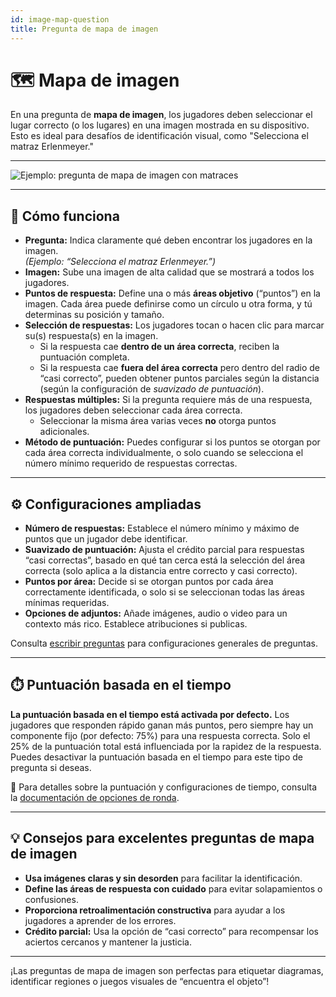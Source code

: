 ```yaml
---
id: image-map-question
title: Pregunta de mapa de imagen
---
```


# 🗺️ Mapa de imagen

En una pregunta de **mapa de imagen**, los jugadores deben seleccionar el lugar correcto (o los lugares) en una imagen mostrada en su dispositivo. Esto es ideal para desafíos de identificación visual, como "Selecciona el matraz Erlenmeyer."

---

![Ejemplo: pregunta de mapa de imagen con matraces](/images/question-modes/image-map/image-map-example.png)

---

## 📝 Cómo funciona

- **Pregunta:** Indica claramente qué deben encontrar los jugadores en la imagen.\
  _(Ejemplo: “Selecciona el matraz Erlenmeyer.”)_
- **Imagen:** Sube una imagen de alta calidad que se mostrará a todos los jugadores.
- **Puntos de respuesta:** Define una o más **áreas objetivo** (“puntos”) en la imagen. Cada área puede definirse como un círculo u otra forma, y tú determinas su posición y tamaño.
- **Selección de respuestas:** Los jugadores tocan o hacen clic para marcar su(s) respuesta(s) en la imagen.
  - Si la respuesta cae **dentro de un área correcta**, reciben la puntuación completa.
  - Si la respuesta cae **fuera del área correcta** pero dentro del radio de “casi correcto”, pueden obtener puntos parciales según la distancia (según la configuración de _suavizado de puntuación_).
- **Respuestas múltiples:** Si la pregunta requiere más de una respuesta, los jugadores deben seleccionar cada área correcta.
  - Seleccionar la misma área varias veces **no** otorga puntos adicionales.
- **Método de puntuación:** Puedes configurar si los puntos se otorgan por cada área correcta individualmente, o solo cuando se selecciona el número mínimo requerido de respuestas correctas.

---

## ⚙️ Configuraciones ampliadas

- **Número de respuestas:** Establece el número mínimo y máximo de puntos que un jugador debe identificar.
- **Suavizado de puntuación:** Ajusta el crédito parcial para respuestas “casi correctas”, basado en qué tan cerca está la selección del área correcta (solo aplica a la distancia entre correcto y casi correcto).
- **Puntos por área:** Decide si se otorgan puntos por cada área correctamente identificada, o solo si se seleccionan todas las áreas mínimas requeridas.
- **Opciones de adjuntos:** Añade imágenes, audio o video para un contexto más rico. Establece atribuciones si publicas.

Consulta [escribir preguntas](../editor/005-writing-questions.md) para configuraciones generales de preguntas.

---

## ⏱️ Puntuación basada en el tiempo

**La puntuación basada en el tiempo está activada por defecto.** Los jugadores que responden rápido ganan más puntos, pero siempre hay un componente fijo (por defecto: 75%) para una respuesta correcta. Solo el 25% de la puntuación total está influenciada por la rapidez de la respuesta.\
Puedes desactivar la puntuación basada en el tiempo para este tipo de pregunta si deseas.

📘 Para detalles sobre la puntuación y configuraciones de tiempo, consulta la [documentación de opciones de ronda](../editor/008-round-options.md#scoring).

---

## 💡 Consejos para excelentes preguntas de mapa de imagen

- **Usa imágenes claras y sin desorden** para facilitar la identificación.
- **Define las áreas de respuesta con cuidado** para evitar solapamientos o confusiones.
- **Proporciona retroalimentación constructiva** para ayudar a los jugadores a aprender de los errores.
- **Crédito parcial:** Usa la opción de “casi correcto” para recompensar los aciertos cercanos y mantener la justicia.

---

¡Las preguntas de mapa de imagen son perfectas para etiquetar diagramas, identificar regiones o juegos visuales de “encuentra el objeto”!

